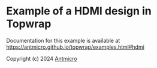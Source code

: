 # Example of a HDMI design in Topwrap

Documentation for this example is available at https://antmicro.github.io/topwrap/examples.html#hdmi

Copyright (c) 2024 [Antmicro](https://antmicro.com)
